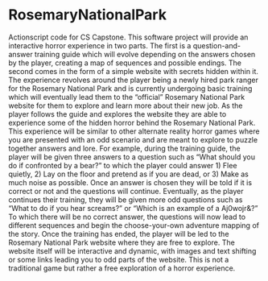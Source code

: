 # RosemaryNationalPark
Actionscript code for CS Capstone.
This software project will provide an interactive horror experience in two parts. The first is a question-and-answer training guide which will evolve depending on the answers chosen by the player, creating a map of sequences and possible endings. The second comes in the form of a simple website with secrets hidden within it. The experience revolves around the player being a newly hired park ranger for the Rosemary National Park and is currently undergoing basic training which will eventually lead them to the “official” Rosemary National Park website for them to explore and learn more about their new job. As the player follows the guide and explores the website they are able to experience some of the hidden horror behind the Rosemary National Park. This experience will be similar to other alternate reality horror games where you are presented with an odd scenario and are meant to explore to puzzle together answers and lore. For example, during the training guide, the player will be given three answers to a question such as “What should you do if confronted by a bear?” to which the player could answer 1) Flee quietly, 2) Lay on the floor and pretend as if you are dead, or 3) Make as much noise as possible. Once an answer is chosen they will be told if it is correct or not and the questions will continue. Eventually, as the player continues their training, they will be given more odd questions such as “What to do if you hear screams?” or “Which is an example of a Aj0wojr&?” To which there will be no correct answer, the questions will now lead to different sequences and begin the choose-your-own adventure mapping of the story. Once the training has ended, the player will be led to the Rosemary National Park website where they are free to explore. The website itself will be interactive and dynamic, with images and text shifting or some links leading you to odd parts of the website. This is not a traditional game but rather a free exploration of a horror experience.
